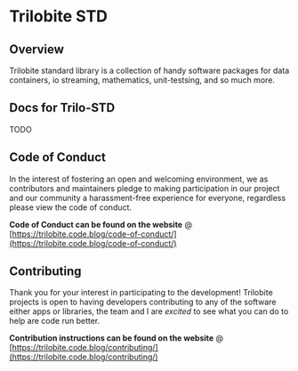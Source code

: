 # Trilobite STD

## Overview

Trilobite standard library is a collection of handy software packages for data containers, io streaming,
mathematics, unit-testsing, and so much more.

## Docs for Trilo-STD

TODO

## Code of Conduct

In the interest of fostering an open and welcoming environment, we
as contributors and maintainers pledge to making participation in
our project and our community a harassment-free experience for
everyone, regardless please view the code of conduct.

**Code of Conduct can be found on the website**
 @ [https://trilobite.code.blog/code-of-conduct/](https://trilobite.code.blog/code-of-conduct/)


## Contributing

Thank you for your interest in participating to the development!
Trilobite projects is open to having developers contributing to
any of the software either apps or libraries, the team and I are
*excited* to see what you can do to help are code run better.

**Contribution instructions can be found on the website**
 @ [https://trilobite.code.blog/contributing/](https://trilobite.code.blog/contributing/)
